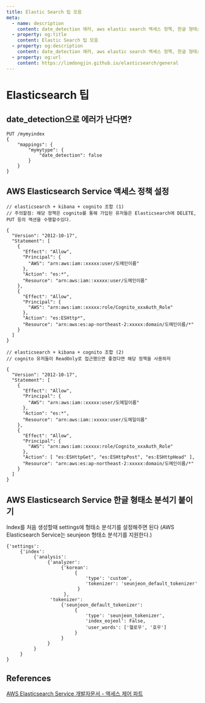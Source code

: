 ```yaml
---
title: Elastic Search 팁 모음 
meta: 
  - name: description
    content: date_detection 에러, aws elastic search 액세스 정책, 한글 형태소 분석기
  - property: og:title
    content: Elastic Search 팁 모음 
  - property: og:description
    content: date_detection 에러, aws elastic search 액세스 정책, 한글 형태소 분석기
  - property: og:url
    content: https://limdongjin.github.io/elasticsearch/general
---
```

# Elasticsearch 팁

## date_detection으로 에러가 난다면? 

```shell
PUT /mymyindex
{
    "mappings": {
        "mymytype": {
            "date_detection": false
        }
    }
}
```

## AWS Elasticsearch Service 액세스 정책 설정

```
// elasticsearch + kibana + cognito 조합 (1)
// 주의할점: 해당 정책은 cognito를 통해 가입된 유저들은 Elasticsearch에 DELETE, PUT 등의 액션을 수행할수있다.

{
  "Version": "2012-10-17",
  "Statement": [
    {
      "Effect": "Allow",
      "Principal": {
        "AWS": "arn:aws:iam::xxxxx:user/도메인이름"
      },
      "Action": "es:*",
      "Resource": "arn:aws:iam::xxxxx:user/도메인이름"
    },
    {
      "Effect": "Allow",
      "Principal": {
        "AWS": "arn:aws:iam::xxxxx:role/Cognito_xxxAuth_Role"
      },
      "Action": "es:ESHttp*",
      "Resource": "arn:aws:es:ap-northeast-2:xxxxx:domain/도메인이름/*"
    }
  ]
}
```

```
// elasticsearch + kibana + cognito 조합 (2)
// cognito 유저들이 ReadOnly로 접근했으면 좋겠다면 해당 정책을 사용하자

{
  "Version": "2012-10-17",
  "Statement": [
    {
      "Effect": "Allow",
      "Principal": {
        "AWS": "arn:aws:iam::xxxxx:user/도메일이름"
      },
      "Action": "es:*",
      "Resource": "arn:aws:iam::xxxxx:user/도메일이름"
    },
    {
      "Effect": "Allow",
      "Principal": {
        "AWS": "arn:aws:iam::xxxxx:role/Cognito_xxxAuth_Role"
      },
      "Action": [ "es:ESHttpGet", "es:ESHttpPost", "es:ESHttpHead" ],
      "Resource": "arn:aws:es:ap-northeast-2:xxxxx:domain/도메인이름/*"
    }
  ]
}
```

## AWS Elasticsearch Service 한글 형태소 분석기 붙이기

Index를 처음 생성할때 settings에 형태소 분석기를 설정해주면 된다
(AWS Elasticsearch Service는 seunjeon 형태소 분석기를 지원한다.)
```
{'settings': 
     {'index': 
          {'analysis': 
               {'analyzer': 
                    {'korean': 
                         {
                             'type': 'custom', 
                             'tokenizer': 'seunjeon_default_tokenizer'
                          }
                     }, 
                'tokenizer': 
                    {'seunjeon_default_tokenizer': 
                         {
                             'type': 'seunjeon_tokenizer', 
                             'index_eojeol': False, 
                             'user_words': ['헬로우', '호우']
                         }
                    }
               }
          }
     }
}
```

## References

[AWS Elasticsearch Service 개발자문서 - 액세스 제어 파트](https://docs.aws.amazon.com/ko_kr/elasticsearch-service/latest/developerguide/es-ac.html)

<ClientOnly>
<Disqus />
</ClientOnly>
